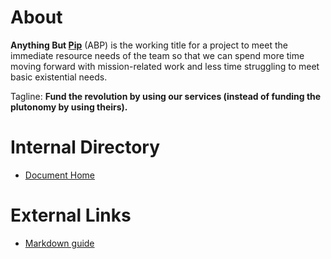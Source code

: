 
# About

**Anything But [Pip](https://wiki.hypertwins.org/Pip)** (ABP) is the working title for a project to meet the immediate resource needs of the team so that we can spend more time moving forward with mission-related work and less time struggling to meet basic existential needs.

Tagline: **Fund the revolution by using our services (instead of funding the plutonomy by using theirs).**

# Internal Directory
* [Document Home](docs/)

# External Links   
* [Markdown guide](https://en.wikipedia.org/wiki/Markdown#Example)
